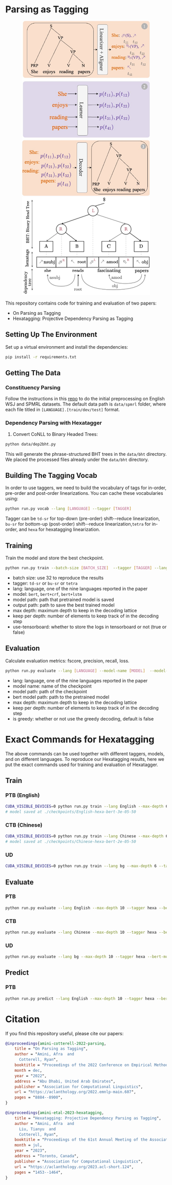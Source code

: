 # Parsing as Tagging
<p align="center">
  <img src="./header.jpg" width=400>
  <img src="./header-hexa.png" width=400>
</p>
This repository contains code for training and evaluation of two papers:

- On Parsing as Tagging 
- Hexatagging: Projective Dependency Parsing as Tagging

## Setting Up The Environment
Set up a virtual environment and install the dependencies:
```bash
pip install -r requirements.txt
```

## Getting The Data
### Constituency Parsing
Follow the instructions in this [repo](https://github.com/nikitakit/self-attentive-parser/tree/master/data) to do the initial preprocessing on English WSJ and SPMRL datasets. The default data path is `data/spmrl` folder, where each file titled in `[LANGUAGE].[train/dev/test]` format.
### Dependency Parsing with Hexatagger
1. Convert CoNLL to Binary Headed Trees:
```bash
python data/dep2bht.py
```
This will generate the phrase-structured BHT trees in the `data/bht` directory. 
We placed the processed files already under the `data/bht` directory.

## Building The Tagging Vocab
In order to use taggers, we need to build the vocabulary of tags for in-order, pre-order and post-order linearizations. You can cache these vocabularies using:
```bash
python run.py vocab --lang [LANGUAGE] --tagger [TAGGER]
```
Tagger can be `td-sr` for top-down (pre-order) shift--reduce linearization, `bu-sr` for bottom-up (post-order) shift--reduce linearization,`tetra` for in-order, and `hexa` for hexatagging linearization.

## Training
Train the model and store the best checkpoint.
```bash
python run.py train --batch-size [BATCH_SIZE]  --tagger [TAGGER] --lang [LANGUAGE] --model [MODEL] --epochs [EPOCHS] --lr [LR] --model-path [MODEL_PATH] --output-path [PATH] --max-depth [DEPTH] --keep-per-depth [KPD] [--use-tensorboard]
```
- batch size: use 32 to reproduce the results
- tagger: `td-sr` or `bu-sr` or `tetra`
- lang: language, one of the nine languages reported in the paper
- model: `bert`, `bert+crf`, `bert+lstm`
- model path: path that pretrained model is saved
- output path: path to save the best trained model
- max depth: maximum depth to keep in the decoding lattice
- keep per depth: number of elements to keep track of in the decoding step
- use-tensorboard: whether to store the logs in tensorboard or not (true or false)

## Evaluation
Calculate evaluation metrics: fscore, precision, recall, loss.
```bash
python run.py evaluate --lang [LANGUAGE] --model-name [MODEL]  --model-path [MODEL_PATH] --bert-model-path [BERT_PATH] --max-depth [DEPTH] --keep-per-depth [KPD]  [--is-greedy]
```
- lang: language, one of the nine languages reported in the paper
- model name: name of the checkpoint
- model path: path of the checkpoint
- bert model path: path to the pretrained model
- max depth: maximum depth to keep in the decoding lattice
- keep per depth: number of elements to keep track of in the decoding step
- is greedy: whether or not use the greedy decoding, default is false

# Exact Commands for Hexatagging
The above commands can be used together with different taggers, models, and on different languages. To reproduce our Hexatagging results, here we put the exact commands used for training and evaluation of Hexatagger. 
## Train
### PTB (English)
```bash
CUDA_VISIBLE_DEVICES=0 python run.py train --lang English --max-depth 6 --tagger hexa --model bert --epochs 50 --batch-size 32 --lr 2e-5 --model-path xlnet-large-cased --output-path ./checkpoints/ --use-tensorboard True
# model saved at ./checkpoints/English-hexa-bert-3e-05-50
```
### CTB (Chinese)
```bash
CUDA_VISIBLE_DEVICES=0 python run.py train --lang Chinese --max-depth 6 --tagger hexa --model bert --epochs 50 --batch-size 32 --lr 2e-5 --model-path hfl/chinese-xlnet-mid --output-path ./checkpoints/ --use-tensorboard True
# model saved at ./checkpoints/Chinese-hexa-bert-2e-05-50
```

### UD
```bash
CUDA_VISIBLE_DEVICES=0 python run.py train --lang bg --max-depth 6 --tagger hexa --model bert --epochs 50  --batch-size 32 --lr 2e-5 --model-path bert-base-multilingual-cased --output-path ./checkpoints/ --use-tensorboard True
```

## Evaluate
### PTB
```bash
python run.py evaluate --lang English --max-depth 10 --tagger hexa --bert-model-path xlnet-large-cased --model-name English-hexa-bert-3e-05-50 --batch-size 64 --model-path ./checkpoints/
```

### CTB
```bash
python run.py evaluate --lang Chinese --max-depth 10 --tagger hexa --bert-model-path bert-base-chinese --model-name Chinese-hexa-bert-3e-05-50 --batch-size 64 --model-path ./checkpoints/
```
### UD
```bash
python run.py evaluate --lang bg --max-depth 10 --tagger hexa --bert-model-path bert-base-multilingual-cased --model-name bg-hexa-bert-1e-05-50 --batch-size 64 --model-path ./checkpoints/
```


## Predict
### PTB
```bash
python run.py predict --lang English --max-depth 10 --tagger hexa --bert-model-path xlnet-large-cased --model-name English-hexa-bert-3e-05-50 --batch-size 64 --model-path ./checkpoints/
```

# Citation
If you find this repository useful, please cite our papers:
```bibtex
@inproceedings{amini-cotterell-2022-parsing,
    title = "On Parsing as Tagging",
    author = "Amini, Afra  and
      Cotterell, Ryan",
    booktitle = "Proceedings of the 2022 Conference on Empirical Methods in Natural Language Processing",
    month = dec,
    year = "2022",
    address = "Abu Dhabi, United Arab Emirates",
    publisher = "Association for Computational Linguistics",
    url = "https://aclanthology.org/2022.emnlp-main.607",
    pages = "8884--8900",
}
```

```bibtex
@inproceedings{amini-etal-2023-hexatagging,
    title = "Hexatagging: Projective Dependency Parsing as Tagging",
    author = "Amini, Afra  and
      Liu, Tianyu  and
      Cotterell, Ryan",
    booktitle = "Proceedings of the 61st Annual Meeting of the Association for Computational Linguistics (Volume 2: Short Papers)",
    month = jul,
    year = "2023",
    address = "Toronto, Canada",
    publisher = "Association for Computational Linguistics",
    url = "https://aclanthology.org/2023.acl-short.124",
    pages = "1453--1464",
}
```

